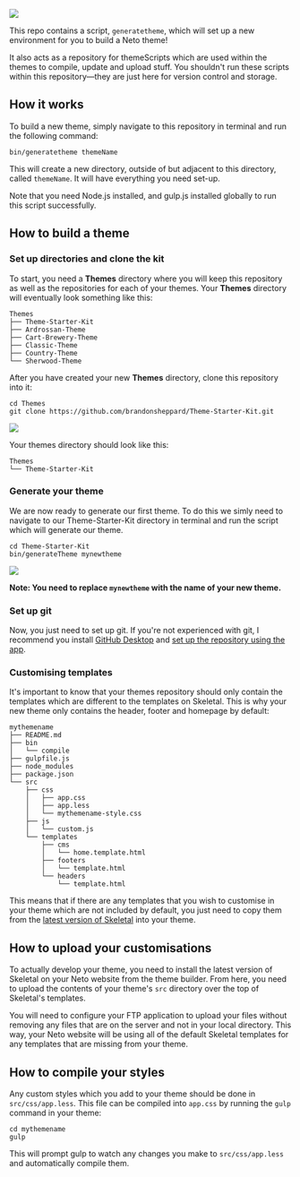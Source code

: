 ![](http://design.neto.com.au/assets/uploads/QR0D5N9y3D.png)

This repo contains a script, `generatetheme`, which will set up a new environment for you to build a Neto theme!

It also acts as a repository for themeScripts which are used within the themes to compile, update and upload stuff. You shouldn't run these scripts within this repository—they are just here for version control and storage.

## How it works

To build a new theme, simply navigate to this repository in terminal and run the following command:

```
bin/generatetheme themeName
```

This will create a new directory, outside of but adjacent to this directory, called `themeName`. It will have everything you need set-up.

Note that you need Node.js installed, and gulp.js installed globally to run this script successfully. 

## How to build a theme

### Set up directories and clone the kit

To start, you need a **Themes** directory where you will keep this repository as well as the repositories for each of your themes. Your **Themes** directory will eventually look something like this:

```
Themes
├── Theme-Starter-Kit
├── Ardrossan-Theme
├── Cart-Brewery-Theme
├── Classic-Theme
├── Country-Theme
└── Sherwood-Theme
```

After you have created your new **Themes** directory, clone this repository into it:

```
cd Themes
git clone https://github.com/brandonsheppard/Theme-Starter-Kit.git
```

![](http://design.neto.com.au/assets/uploads/PghH4cTqxh.gif)

Your themes directory should look like this:

```
Themes
└── Theme-Starter-Kit
```

### Generate your theme

We are now ready to generate our first theme. To do this we simly need to navigate to our Theme-Starter-Kit directory in terminal and run the script which will generate our theme.

```
cd Theme-Starter-Kit
bin/generateTheme mynewtheme
```

![](http://design.neto.com.au/assets/uploads/8RJ8dExn3j.gif)

**Note: You need to replace `mynewtheme` with the name of your new theme.**

### Set up git

Now, you just need to set up git. If you're not experienced with git, I recommend you install [GitHub Desktop](https://desktop.github.com/) and [set up the repository using the app](http://design.neto.com.au/assets/uploads/E9FX9Dej3d.gif).

### Customising templates

It's important to know that your themes repository should only contain the templates which are different to the templates on Skeletal. This is why your new theme only contains the header, footer and homepage by default:

```
mythemename
├── README.md
├── bin
│   └── compile
├── gulpfile.js
├── node_modules
├── package.json
└── src
    ├── css
    │   ├── app.css
    │   ├── app.less
    │   └── mythemename-style.css
    ├── js
    │   └── custom.js
    └── templates
        ├── cms
        │   └── home.template.html
        ├── footers
        │   └── template.html
        └── headers
            └── template.html
```

This means that if there are any templates that you wish to customise in your theme which are not included by default, you just need to copy them from the [latest version of Skeletal](https://github.com/NetoECommerce/Skeletal) into your theme.

## How to upload your customisations

To actually develop your theme, you need to install the latest version of Skeletal on your Neto website from the theme builder. From here, you need to upload the contents of your theme's `src` directory over the top of Skeletal's templates.

You will need to configure your FTP application to upload your files without removing any files that are on the server and not in your local directory. This way, your Neto website will be using all of the default Skeletal templates for any templates that are missing from your theme.

## How to compile your styles

Any custom styles which you add to your theme should be done in `src/css/app.less`. This file can be compiled into `app.css` by running the `gulp` command in your theme:

```
cd mythemename
gulp
```

This will prompt gulp to watch any changes you make to `src/css/app.less` and automatically compile them.
